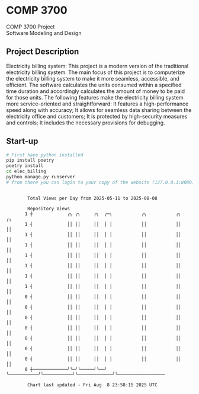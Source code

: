 # COMP 3700
COMP 3700 Project  
Software Modeling and Design
## Project Description
Electricity billing system: This project is a modern version of the traditional electricity billing system. The main focus of this project is to computerize the electricity billing system to make it more seamless, accessible, and efficient. The software calculates the units consumed within a specified time duration and accordingly calculates the amount of money to be paid for those units. The following features make the electricity billing system more service-oriented and straightforward: It features a high-performance speed along with accuracy; It allows for seamless data sharing between the electricity office and customers; It is protected by high-security measures and controls; It includes the necessary provisions for debugging.

## Start-up
```bash
# First have python installed
pip install poetry
poetry install
cd elec_billing
python manage.py runserver
# from there you can login to your copy of the website (127.0.0.1:8000), default creds are admin/admin
```

```

        Total Views per Day from 2025-05-11 to 2025-08-08

        Repository Views
       1 ┼             ╭╮ ╭╮     ╭╮  ╭─╮           ╭╮           ╭╮             ╭╮
       1 ┤             ││ ││     ││  │ │           ││           ││             ││
       1 ┤             ││ ││     ││  │ │           ││           ││             ││
       1 ┤             ││ ││     ││  │ │           ││           ││             ││
       1 ┤             ││ ││     ││  │ │           ││           ││             ││
       1 ┤             ││ ││     ││  │ │           ││           ││             ││
       1 ┤             ││ ││     ││  │ │           ││           ││             ││
       1 ┤             ││ ││     ││  │ │           ││           ││             ││
       0 ┤             ││ ││     ││  │ │           ││           ││             ││
       0 ┤             ││ ││     ││  │ │           ││           ││             ││
       0 ┤             ││ ││     ││  │ │           ││           ││             ││
       0 ┤             ││ ││     ││  │ │           ││           ││             ││
       0 ┤             ││ ││     ││  │ │           ││           ││             ││
       0 ┤             ││ ││     ││  │ │           ││           ││             ││
       0 ┤             ││ ││     ││  │ │           ││           ││             ││
       0 ┼─────────────╯╰─╯╰─────╯╰──╯ ╰───────────╯╰───────────╯╰─────────────╯╰──────────────────

        Chart last updated - Fri Aug  8 23:58:15 2025 UTC
        
```
